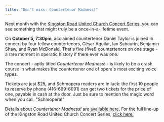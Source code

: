 ```yaml
---
title: "Don't miss: Countertenor Madness!"
---
```


Next month with the [Kingston Road United Church Concert Series](https://www.kruc.ca/concerts/), you can see something that might truly be a once-in-a-lifetime event.

On **October 5, 7:30pm**, acclaimed countertenor Daniel Taylor is joined in concert by four fellow countertenors, César Aguilar, Ian Sabourin, Benjamin Shaw, and Ryan McDonald. That's five (five!) countertenors on one stage - a rare moment in operatic history if there ever was one. 

The concert - aptly titled *Countertenor Madness!* - is likely to be a crash course in what makes the countertenor one of opera's most exciting voice types. 

Tickets are just $25, and Schmopera readers are in luck: the first 10 people to reserve by phone (416-699-6091) can get two tickets for the price of one, payable in cash at the door. Just be sure to mention the magic word when you call: "Schmopera!"

Details about *Countertenor Madness!* are [available here](https://countertenors.eventbrite.com). For the full line-up of the Kingston Road United Church Concert Series, [click here.](https://www.kruc.ca/concerts/)

